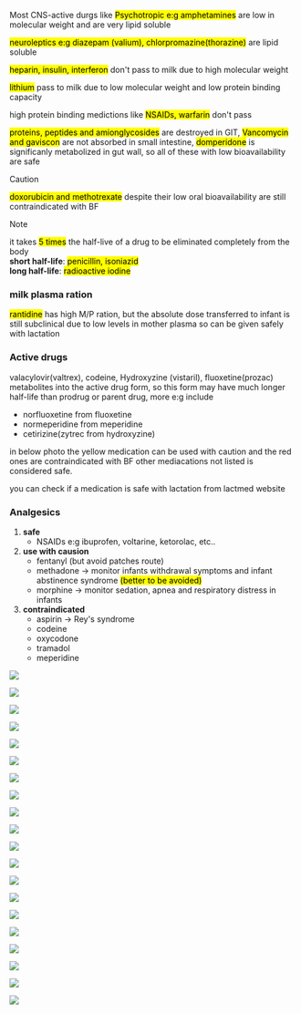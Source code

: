 
Most CNS-active durgs like <mark>Psychotropic e:g amphetamines</mark> are low in molecular weight and are very lipid soluble

<mark>neuroleptics e:g diazepam (valium), chlorpromazine(thorazine)</mark> are lipid soluble

<mark>heparin, insulin, interferon</mark> don't pass to milk due to high molecular weight

<mark>lithium</mark> pass to milk due to low molecular weight and low protein binding capacity

high protein binding medictions like <mark>NSAIDs, warfarin</mark> don't pass

<mark>proteins, peptides and amionglycosides</mark> are destroyed in GIT, <mark>Vancomycin and gaviscon</mark> are not absorbed in small intestine, <mark>domperidone</mark> is significanly metabolized in gut wall, so all of these with low bioavailability are safe

> [!caution]
> <mark>doxorubicin and methotrexate</mark> despite their low oral bioavailability are still contraindicated with BF

> [!NOTE]
> it takes <mark>5 times</mark> the half-live of a drug to be eliminated completely from the body\
> **short half-life**: <mark>penicillin, isoniazid</mark>\
> **long half-life**: <mark>radioactive iodine</mark>

### milk plasma ration

<mark>rantidine</mark> has high M/P ration, but the absolute dose transferred to infant is still subclinical due to low levels in mother plasma so can be given safely with lactation

### Active drugs
valacylovir(valtrex), codeine, Hydroxyzine (vistaril), fluoxetine(prozac) metabolites into the active drug form, so this form may have much longer half-life than prodrug or parent drug, more e:g include
- norfluoxetine from fluoxetine
- normeperidine from meperidine
- cetirizine(zytrec from hydroxyzine)

in below photo the yellow medication can be used with caution and the red ones are contraindicated with BF other mediacations not listed is considered safe.

you can check if a medication is safe with lactation from lactmed website

### Analgesics 
1. **safe**
    - NSAIDs e:g ibuprofen, voltarine, ketorolac, etc..
1. **use with causion**
    - fentanyl (but avoid patches route)
    - methadone -> monitor infants withdrawal symptoms and infant abstinence syndrome <mark>(better to be avoided)</mark>
    - morphine -> monitor sedation, apnea and respiratory distress in infants
2. **contraindicated**
    - aspirin -> Rey's syndrome
    - codeine
    - oxycodone
    - tramadol
    - meperidine

![](./imgs/dontGiveMedication.png)

![](./imgs/anesthetic.png)

![](./imgs/antibioticsAndAntifungal.png)

![](./imgs/vaccines.png)

![](./imgs/antihypertensive2.png)

![](./imgs/antiCoagulants.png)

![](./imgs/psychotropics.png)

![](./imgs/antiDepressant.png)

![](./imgs/antimanicAntiSeizures.png)

![](./imgs/antipsychotic.png)

![](./imgs/steroids.png)

![](./imgs/thyroxin.png)

![](./imgs/alcohol.png)

![](./imgs/tobacoo.png)

![](./imgs/caffeine.png)

![](./imgs/ilicitDrugs.png)

![](./imgs/examplesIlicit.png)

![](./imgs/examplesIlicit2.png)

![](./imgs/radioActiveAgent.png)

![](./imgs/radioContrastAgent.png)

